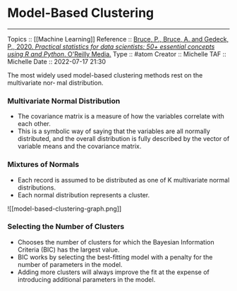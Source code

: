 # Model-Based Clustering


---
Topics :: [[Machine Learning]]
Reference :: [Bruce, P., Bruce, A. and Gedeck, P., 2020. _Practical statistics for data scientists: 50+ essential concepts using R and Python_. O'Reilly Media.](https://books.google.co.za/books?hl=en&lr=&id=k2XcDwAAQBAJ&oi=fnd&pg=PP1&dq=Practical+Statistics+for+Data+Scientists&ots=dDLkhkUeBX&sig=-qTlzRa3JlP9tbAVDyIYdw-S1Ck&redir_esc=y#v=onepage&q=Practical%20Statistics%20for%20Data%20Scientists&f=false)
Type :: #atom
Creator :: Michelle
TAF :: Michelle
Date :: 2022-07-17 21:30

The most widely used model-based clustering methods rest on the multivariate nor‐ mal distribution.

### Multivariate Normal Distribution

* The covariance matrix is a measure of how the variables correlate with each other.
* This is a symbolic way of saying that the variables are all normally distributed, and the overall distribution is fully described by the vector of variable means and the covariance matrix.

### Mixtures of Normals
* Each record is assumed to be distributed as one of K multivariate normal distributions.
* Each normal distribution represents a cluster.

![[model-based-clustering-graph.png]]


### Selecting the Number of Clusters
* Chooses the number of clusters for which the Bayesian Information Criteria (BIC) has the largest value.
* BIC works by selecting the best-fitting model with a penalty for the number of parameters in the model.
* Adding more clusters will always improve the fit at the expense of introducing additional parameters in the model.